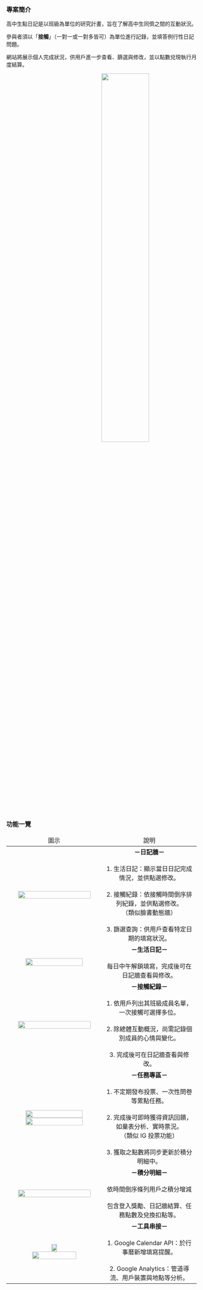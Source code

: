 ### 專案簡介

高中生點日記是以班級為單位的研究計畫，旨在了解高中生同儕之間的互動狀況。

參與者須以「**接觸**」（一對一或一對多皆可）為單位進行記錄，並填答例行性日記問題。

網站將展示個人完成狀況，供用戶進一步查看、篩選與修改，並以點數兌現執行月度結算。

<p align="center">
    <img src="https://upload.cc/i1/2022/07/08/5QiPct.png" style="padding-left: 25%; width: 50%">
</p>


### 功能一覽

<table style="table-layout: fixed">
    <thead>
        <td align="center" width="550vmax"> 圖示 </td>
        <td align="center" width="450vmax"> 說明 </td>
    </thead>
    <tr>
        <td align="center"> <br><img src="https://upload.cc/i1/2022/07/08/HG9CIN.png" width="90%"><br><br> </td>
        <td align="center"> <b>－日記牆－</b><br><br>1. 生活日記：顯示當日日記完成情況，並供點選修改。<br><br>2. 接觸紀錄：依接觸時間倒序排列紀錄，並供點選修改。<br>（類似臉書動態牆）<br><br>3. 篩選查詢：供用戶查看特定日期的填寫狀況。 </td>
    </tr>
    <tr>
        <td align="center"> <br><img src="https://upload.cc/i1/2022/07/08/ZH927E.png" width="80%"><br><br> </td>
        <td align="center"> <b>－生活日記－</b><br><br>每日中午解鎖填寫，完成後可在日記牆查看與修改。 </td>
    </tr>
    <tr>
        <td align="center"> <br><img src="https://upload.cc/i1/2022/07/08/IzdCuS.png" width="90%"><br><br> </td>
        <td align="center"> <b>－接觸紀錄－</b><br><br>1. 依用戶列出其班級成員名單，一次接觸可選擇多位。<br><br>2. 除總體互動概況，尚需記錄個別成員的心情與變化。<br><br>3. 完成後可在日記牆查看與修改。 </td>
    </tr>
    <tr>
        <td align="center"> <br><img src="https://upload.cc/i1/2022/07/09/XUHiBa.png" width="80%"><img src="https://upload.cc/i1/2022/07/09/3hoaG9.png" width="80%"><br><br> </td>
        <td align="center"> <b>－任務專區－</b><br><br>1. 不定期發布投票、一次性問卷等累點任務。<br><br>2. 完成後可即時獲得資訊回饋，如量表分析、實時票況。<br>（類似 IG 投票功能）<br><br>3. 獲取之點數將同步更新於積分明細中。 </td>
    </tr>
    <tr>
        <td align="center"> <br><img src="https://upload.cc/i1/2022/07/09/rK3Roy.png" width="90%"><br><br> </td>
        <td align="center"> <b>－積分明細－</b><br><br>依時間倒序條列用戶之積分增減<br><br>包含登入獎勵、日記牆結算、任務點數及兌換扣點等。 </td>
    </tr>
    <tr>
        <td align="center"> <br><img src="https://upload.cc/i1/2022/07/09/Hj1Kga.png" width="25%"><br><img src="https://upload.cc/i1/2022/07/09/xMRDNb.png" width="70%"><br><br> </td>
        <td align="center"> <b>－工具串接－</b><br><br>1. Google Calendar API：於行事曆新增填寫提醒。<br><br>2. Google Analytics：管道導流、用戶裝置與地點等分析。 </td>
    </tr>
</table>
